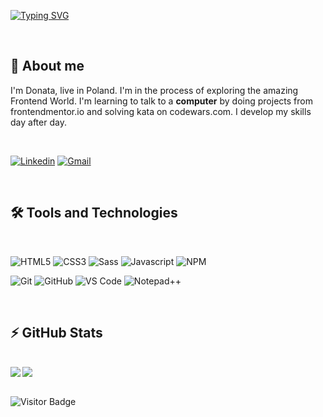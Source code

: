 [![Typing SVG](https://readme-typing-svg.herokuapp.com?color=4250F7&size=40&center=true&vCenter=true&width=801&lines=Hello+World!+%F0%9F%91%8B;My+name+is+Donata;Nice+to+meet+you+%F0%9F%98%8A)](https://git.io/typing-svg)

<br>

## 🙍 About me

I'm Donata, live in Poland. I'm in the process of exploring the amazing Frontend World. I'm learning to talk to a <b>computer</b> by doing projects from frontendmentor.io and solving kata on codewars.com. I develop my skills day after day.

<br>

[![Linkedin](https://img.shields.io/badge/-LinkedIn-blue?style=for-the-badge&logo=Linkedin&logoColor=white&link=https://www.linkedin.com/in/donata-bruderek-10732a17b/)](https://www.linkedin.com/in/donata-bruderek-10732a17b/) [![Gmail](https://img.shields.io/badge/-Gmail-D14836?style=for-the-badge&logo=Gmail&logoColor=white&link=mailto:donataqbruderek@gmail.com)](mailto:donataqbruderek@gmail.com)

<br>

## 🛠️ Tools and Technologies

<br>

![HTML5](https://img.shields.io/badge/-HTML5-E34F26?style=flat-square&logo=html5&logoColor=white) ![CSS3](https://img.shields.io/badge/-CSS3-1572B6?style=flat-square&logo=css3&link=https://github.com/olafsulich/) ![Sass](https://img.shields.io/badge/-Sass-black?style=flat-square&logo=Sass&logoColor=pink) ![Javascript](https://img.shields.io/badge/JavaScript-F0DB4F?style=flat-square&logo=javascript&logoColor=323330) ![NPM](https://img.shields.io/badge/npm-CB3837?style=flat-square&logo=npm&logoColor=white) 

 ![Git](https://img.shields.io/badge/-Git-black?style=flat-square&logo=git) ![GitHub](https://img.shields.io/badge/-GitHub-181717?style=flat-square&logo=github) ![VS Code](https://img.shields.io/badge/-VS%20Code-007ACC?style=flat-square&logo=visual-studio-code) ![Notepad++](https://img.shields.io/badge/Notepad++-90E59A.svg?style=flat-square&logo=notepad%2B%2B&logoColor=black)
  
<br>

## ⚡ GitHub Stats

<br>

<img align="left" src="https://github-readme-stats.vercel.app/api?username=DonataB&show_icons=true&count_private=true&theme=tokyonight" />

<img src="https://github-readme-stats.vercel.app/api/top-langs/?username=DonataB&layout=compact&count_private=true&theme=tokyonight" />
<br><br>
<!-- <img src="https://wakatime.com/share/@Donata/6438919d-8864-4165-a84e-cb9a3affd0da.svg" height="350"> -->



![Visitor Badge](https://visitor-badge.laobi.icu/badge?page_id=DonataB)

